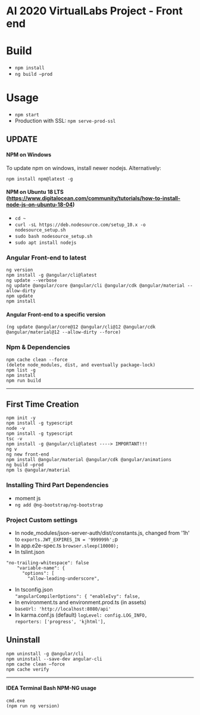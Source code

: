 # AI 2020 VirtualLabs Project - Front end

# Build
- `npm install`
- `ng build –prod`

# Usage
- `npm start`
- Production with SSL: `npm serve-prod-ssl`

## UPDATE

#### NPM on Windows

To update npm on windows, install newer nodejs. Alternatively:
```
npm install npm@latest -g
```

#### NPM on Ubuntu 18 LTS (https://www.digitalocean.com/community/tutorials/how-to-install-node-js-on-ubuntu-18-04)

- `cd ~`
- `curl -sL https://deb.nodesource.com/setup_10.x -o nodesource_setup.sh`
- `sudo bash nodesource_setup.sh`
- `sudo apt install nodejs`

### Angular Front-end to latest

``` 
ng version
npm install -g @angular/cli@latest
ng update --verbose
ng update @angular/core @angular/cli @angular/cdk @angular/material --allow-dirty
npm update
npm install
```

#### Angular Front-end to a specific version

```
(ng update @angular/core@12 @angular/cli@12 @angular/cdk @angular/material@12 --allow-dirty --force)
```

### Npm & Dependencies

```
npm cache clean --force
(delete node_modules, dist, and eventually package-lock)
npm list -g
npm install
npm run build
```

----------------------------

## First Time Creation
```
npm init -y 
npm install -g typescript 
node -v 
npm install -g typescript 
tsc -v 
npm install -g @angular/cli@latest ----> IMPORTANT!!!
ng v 
ng new front-end
npm install @angular/material @angular/cdk @angular/animations 
ng build –prod 
npm ls @angular/material
```

### Installing Third Part Dependencies
- moment js
- `ng add @ng-bootstrap/ng-bootstrap`

### Project Custom settings
* In node_modules/json-server-auth/dist/constants.js, changed from '1h' to
  `exports.JWT_EXPIRES_IN = '999999h';`p
* In app.e2e-spec.ts
  `browser.sleep(10000);`
* In tslint.json

```
"no-trailing-whitespace": false
    "variable-name": {
      "options": [
        "allow-leading-underscore", 
```

* In tsconfig.json  
  `"angularCompilerOptions": {
  "enableIvy": false,  `
* In environment.ts and environment.prod.ts (in assets)  
  `baseUrl: 'http://localhost:8080/api'`
* In karma.conf.js  (default)
  `logLevel: config.LOG_INFO,`  
  `reporters: ['progress', 'kjhtml'],`

## Uninstall
```
npm uninstall -g @angular/cli 
npm uninstall --save-dev angular-cli 
npm cache clean –force 
npm cache verify	
```

--------------------------

#### IDEA Terminal Bash NPM-NG usage
```
cmd.exe
(npm run ng version)
```
